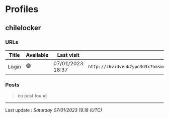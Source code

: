 # Profiles

## **chilelocker**


### URLs
| Title | Available | Last visit | fqdn | screen 
|---|---|---|---|---|
| Login | 🟢 | 07/01/2023 18:37 | `http://z6vidveub2ypo3d3x7omsmcxqwxkkmvn5y3paoufyd2tt4bfbkg33kid.onion` | <a href="https://www.ransomware.live/screenshots/z6vidveub2ypo3d3x7omsmcxqwxkkmvn5y3paoufyd2tt4bfbkg33kid-onion.png" target=_blank>📸</a> | 

### Posts

> no post found


 --- 


Last update : _Saturday 07/01/2023 19.18 (UTC)_
